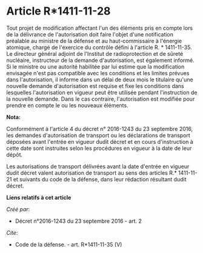 # Article R*1411-11-28

Tout projet de modification affectant l'un des éléments pris en compte lors de la délivrance de l'autorisation doit faire
l'objet d'une notification préalable au ministre de la défense et au haut-commissaire à l'énergie atomique, chargé de
l'exercice du contrôle défini à l'article R. * 1411-11-35. Le directeur général adjoint de l'Institut de radioprotection et
de sûreté nucléaire, instructeur de la demande d'autorisation, est également informé. Si le ministre ou une autorité
habilitée par lui estime que la modification envisagée n'est pas compatible avec les conditions et les limites prévues dans
l'autorisation, il informe dans un délai de deux mois le titulaire qu'une nouvelle demande d'autorisation est requise et fixe
les conditions dans lesquelles l'autorisation en vigueur peut être utilisée pendant l'instruction de la nouvelle demande.
Dans le cas contraire, l'autorisation est modifiée pour prendre en compte le ou les nouveaux éléments.

**Nota:**

Conformément à l'article 4 du décret n° 2016-1243 du 23 septembre 2016, les demandes d'autorisation de transport ou les
déclarations de transport déposées avant l'entrée en vigueur dudit décret et en cours d'instruction à cette date sont
instruites selon les procédures en vigueur à la date de leur dépôt.

Les autorisations de transport délivrées avant la date d'entrée en vigueur dudit décret valent autorisation de transport au
sens des articles R.* 1411-11-21 et suivants du code de la défense, dans leur rédaction résultant dudit décret.

**Liens relatifs à cet article**

_Créé par_:

  - Décret n°2016-1243 du 23 septembre 2016 - art. 2

_Cite_:

  - Code de la défense. - art. R*1411-11-35 (V)
